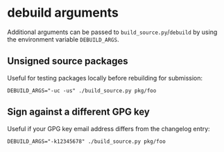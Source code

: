 # debuild arguments

Additional arguments can be passed to `build_source.py`/`debuild` by using
the environment variable `DEBUILD_ARGS`.

## Unsigned source packages

Useful for testing packages locally before rebuilding for submission:
```
DEBUILD_ARGS="-uc -us" ./build_source.py pkg/foo
```

## Sign against a different GPG key

Useful if your GPG key email address differs from the changelog entry:
```
DEBUILD_ARGS="-k12345678" ./build_source.py pkg/foo
```
